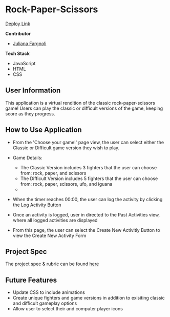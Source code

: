 # Rock-Paper-Scissors
[Deploy Link](https://jfargnoli01.github.io/rock-paper-scissors/)

__Contributor__
- [Juliana Fargnoli](https://github.com/jfargnoli01)

__Tech Stack__
- JavaScript
- HTML
- CSS

## User Information
This application is a virtual rendition of the classic rock-paper-scissors game! Users can play the classic or difficult versions of the game, keeping score as they progress.

## How to Use Application
- From the 'Choose your game!' page view, the user can select either the Classic or Difficult game version they wish to play.
- Game Details:
  - The Classic Version includes 3 fighters that the user can choose from: rock, paper, and scissors
  - The Difficult Version includes 5 fighters that the user can choose from: rock, paper, scissors, ufo, and iguana
  - 

- When the timer reaches 00:00, the user can log the activity by clicking the Log Activity Button
- Once an activity is logged, user in directed to the Past Activities view, where all logged activities are displayed
- From this page, the user can select the Create New Activitiy Button to view the Create New Activity Form

## Project Spec
The project spec & rubric can be found [here](https://frontend.turing.edu/projects/module-1/rock-paper-scissors-solo.html)

## Future Features
- Update CSS to include animations
- Create unique fighters and game versions in addition to exisiting classic and difficult gameplay options
- Allow user to select their and computer player icons
